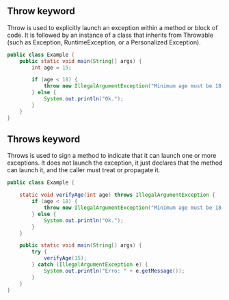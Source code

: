 ## Throw keyword

Throw is used to explicitly launch an exception within a method or block of code. It is followed by an instance of a class that inherits from Throwable (such as Exception, RuntimeException, or a Personalized Exception).

```java	
public class Example {
    public static void main(String[] args) {
        int age = 15;

        if (age < 18) {
            throw new IllegalArgumentException("Minimum age must be 18!");
        } else {
            System.out.println("Ok.");
        }
    }
}
```

## Throws keyword

Throws is used to sign a method to indicate that it can launch one or more exceptions. It does not launch the exception, it just declares that the method can launch it, and the caller must treat or propagate it.

```java
public class Example {

    static void verifyAge(int age) throws IllegalArgumentException {
        if (age < 18) {
            throw new IllegalArgumentException("Minimum age must be 18!");
        } else {
            System.out.println("Ok.");
        }
    }

    public static void main(String[] args) {
        try {
            verifyAge(15);
        } catch (IllegalArgumentException e) {
            System.out.println("Erro: " + e.getMessage());
        }
    }
}
```